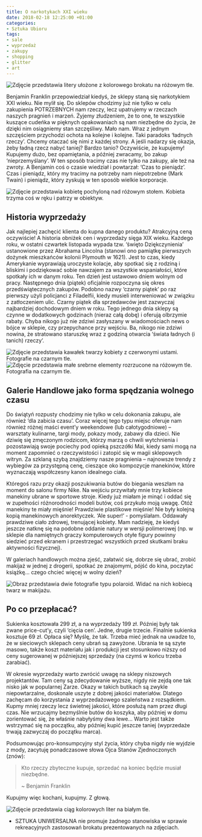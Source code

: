 ```yaml
---
title: O narkotykach XXI wieku
date: 2018-02-18 12:25:00 +01:00
categories:
- Sztuka Ubioru
tags:
- sale
- wyprzedaż
- zakupy
- shopping
- glitter
- art
---
```


![Zdjęcie przedstawia litery ułożone z kolorowego brokatu na różowym tle.](https://assets1.ello.co/uploads/asset/attachment/7175481/ello-optimized-02748f16.jpg)

Benjamin Franklin przepowiedział kiedyś, że sklepy staną się narkotykiem XXI wieku. Nie mylił się. Do sklepów chodzimy już nie tylko w celu zakupienia POTRZEBNYCH nam rzeczy, lecz upatrujemy w rzeczach naszych pragnień i marzeń. Żyjemy złudzeniem, że to one, te wszystkie kuszące cudeńka w pięknych opakowaniach są nam niezbędne do życia, że dzięki nim osiągniemy stan szczęśliwy. Mało nam. Wraz z jednym szczęściem przychodzi ochota na kolejne i kolejne. Taki paradoks ‘ładnych rzeczy’. Chcemy otaczać się nimi z każdej strony. A jeśli nadarzy się okazja, żeby ładną rzecz nabyć taniej? Bardzo tanio? Oczywiście, że kupujemy! Kupujemy dużo, bez opamiętania, a później zwracamy, bo zakup ‘nieprzemyślany’. W ten sposób tracimy czas nie tylko na zakupy, ale też na zwroty. A Benjamin coś o czasie wiedział i powtarzał: ‘Czas to pieniądz’. Czas i pieniądz, który my tracimy na potrzeby nam niepotrzebne (Mark Twain) i pieniądz, który zyskują w ten sposób wielkie korporacje.

![Zdjęcie przedstawia kobietę pochyloną nad różowym stołem. Kobieta trzyma coś w ręku i patrzy w obiektyw.](https://assets2.ello.co/uploads/asset/attachment/7175482/ello-optimized-46549723.jpg)

## Historia wyprzedaży

Jak najlepiej zachęcić klienta do kupna danego produktu? Atrakcyjną ceną oczywiście! A historia obniżek cen i wyprzedaży sięga XIX wieku. Każdego roku, w ostatni czwartek listopada wypada tzw. ‘święto Dziękczynienia’ ustanowione przez Abrahama Lincolna (stanowi ono pamiątkę pierwszych dożynek mieszkańców kolonii Plymouth w 1621). Jest to czas, kiedy Amerykanie wyprawiają uroczyste kolacje, aby spotkać się z rodziną i bliskimi i podziękować sobie nawzajem za wszystkie wspaniałości, które spotkały ich w danym roku. Ten dzień jest ustawowo dniem wolnym od pracy. Następnego dnia (piątek) oficjalnie rozpoczyna się okres przedświątecznych zakupów. Podobno nazwy ‘czarny piątek’ po raz pierwszy użyli policjanci z Filadelfii, kiedy musieli interweniować w związku z zatłoczeniem ulic. Czarny piątek dla sprzedawców jest zazwyczaj najbardziej dochodowym dniem w roku. Tego jednego dnia sklepy są czynne w dodatkowych godzinach (nieraz całą dobę) i oferują olbrzymie rabaty. Chyba nikogo już nie zdziwi zasłyszany w wiadomościach news o bójce w sklepie, czy przepychance przy wejściu. Ba, nikogo nie zdziwi nowina, że stratowano staruszkę wraz z godziną otwarcia ‘świata ładnych (i tanich) rzeczy’.

![Zdjęcie przedstawia kawałek twarzy kobiety z czerwonymi ustami. Fotografie na czarnym tle.](https://assets0.ello.co/uploads/asset/attachment/7175485/ello-optimized-cbd3e2d4.jpg)
![Zdjęcie przedstawia małe srebrne elementy rozrzucone na różowym tle. Fotografia na czarnym tle.](https://assets1.ello.co/uploads/asset/attachment/7175486/ello-optimized-55d88021.jpg)

## Galerie Handlowe jako forma spędzania wolnego czasu

Do świątyń rozpusty chodzimy nie tylko w celu dokonania zakupu, ale również ‘dla zabicia czasu’. Coraz więcej tego typu miejsc oferuje nam również różnej maści event’y weekendowe (lub całotygodniowe) – warsztaty kulinarne, targi mody, pokazy mody, zabawy dla dzieci. Nie dziwię się zmęczonym rodzicom, którzy marzą o chwili wytchnienia i pozostawiają swoje pociechy pod opieką pszczółki Mai, kiedy sami mogą na moment zapomnieć o rzeczywistości i zatopić się w magii sklepowych witryn. Za szklaną szybą znajdziemy nasze pragnienia – najnowsze trendy z wybiegów za przystępną cenę, cieszące oko kompozycje manekinów, które wyznaczają współczesny kanon idealnego ciała.

<olela-narrative>
Któregoś razu przy okazji poszukiwania butów do biegania weszłam na moment do salonu firmy Nike. Na wejściu przywitały mnie trzy kobiece manekiny ubrane w sportowe stroje. Kiedy już miałam je minąć i oddać się w zupełności różnorodności modeli butów, coś przykuło moją uwagę. Otóż manekiny te miały mięśnie! Prawdziwie plastikowe mięśnie! Nie były kolejną kopią manekinowych anorektyczek. ‘Ale super!’ - pomyślałam. Oddawały prawdziwe ciało zdrowej, trenującej kobiety. Mam nadzieję, że kiedyś jeszcze natknę się na podobne oddanie natury w wersji polimerowej (np. w sklepie dla namiętnych graczy komputerowych otyłe figury powinny siedzieć przed ekranem i przestrzegać wszystkich przed skutkami braku aktywności fizycznej). 
</olela-narrative>

W galeriach handlowych można zjeść, załatwić się, dobrze się ubrać, zrobić makijaż w jednej z drogerii, spotkać ze znajomymi, pójść do kina, poczytać książkę… czego chcieć więcej w wolny dzień?

![Obraz przedstawia dwie fotografie typu polaroid. Widać na nich kobiecą twarz w makijażu.](https://assets1.ello.co/uploads/asset/attachment/7175487/ello-optimized-97a8543f.jpg)

## Po co przepłacać?

Sukienka kosztowała 299 zł, a na wyprzedaży 199 zł. Później były tak zwane price-cut’y, czyli ‘cięcia cen’. Jedne, drugie trzecie. Finalnie sukienka kosztuje 69 zł. Opłaca się? Myślę, że tak. Trzeba mieć jednak na uwadze to, że w sieciowych sklepach ceny ubrań są zawyżone. Ubrania te są szyte masowo, także koszt materiału jak i produkcji jest stosunkowo niższy od ceny sugerowanej w późniejszej sprzedaży (na czymś w końcu trzeba zarabiać).

W okresie wyprzedaży warto zwrócić uwagę na sklepy niszowych projektantów. Tam ceny są zdecydowanie wyższe, nigdy nie zejdą one tak nisko jak w popularnej Zarze. Okazy w takich butikach są zwykle niepowtarzalne, doskonale uszyte z dobrej jakości materiałów. Dlatego zachęcam do korzystania z wyprzedażowego szaleństwa z rozsądkiem. Kupmy mniej rzeczy lecz świetnej jakości, które posłużą nam przez długi czas. Nie wrzucajmy bezmyślnie butów do koszyka, aby później w domu zorientować się, że właśnie nabyłyśmy dwa lewe… Warto jest także wstrzymać się na początku, aby później kupić jeszcze taniej (wyprzedaże trwają zazwyczaj do początku marca).

Podsumowując pro-konsumpcyjny styl życia, który chyba nigdy nie wyjdzie z mody, zacytuję ponadczasowe słowa Ojca Stanów Zjednoczonych (znów):

> Kto rzeczy zbyteczne kupuje, sprzedać na koniec będzie musiał niezbędne.
>
> ~ Benjamin Franklin

Kupujmy więc kochani, kupujmy. Z głową.

![Zdjęcie przedstawia ciąg kolorowych liter na białym tle.](https://assets2.ello.co/uploads/asset/attachment/7175488/ello-optimized-38bc7281.jpg)

* SZTUKA UNIWERSALNA nie promuje żadnego stanowiska w sprawie rekreacyjnych zastosowań brokatu prezentowanych na zdjęciach.